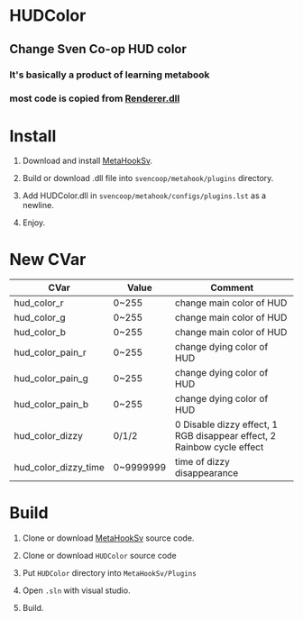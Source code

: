 # HUDColor

## Change Sven Co-op HUD color

### It's basically a product of learning metabook

### most code is copied from [Renderer.dll](https://github.com/hzqst/MetaHookSv/tree/main/Plugins/Renderer)

# Install

1. Download and install [MetaHookSv](https://github.com/hzqst/MetaHookSv).

2. Build or download .dll file into `svencoop/metahook/plugins` directory.

3. Add HUDColor.dll in `svencoop/metahook/configs/plugins.lst` as a newline.

4. Enjoy.

# New CVar
|CVar|Value|Comment|
|---|---|---|
|hud_color_r|0~255|change main color of HUD|
|hud_color_g|0~255|change main color of HUD|
|hud_color_b|0~255|change main color of HUD|
|hud_color_pain_r|0~255|change dying color of HUD|
|hud_color_pain_g|0~255|change dying color of HUD|
|hud_color_pain_b|0~255|change dying color of HUD|
|hud_color_dizzy|0/1/2|0 Disable dizzy effect, 1 RGB disappear effect, 2 Rainbow cycle effect|
|hud_color_dizzy_time|0~9999999|time of dizzy disappearance|

# Build

1. Clone or download [MetaHookSv](https://github.com/hzqst/MetaHookSv) source code.

2. Clone or download `HUDColor` source code

3. Put `HUDColor` directory into `MetaHookSv/Plugins`

4. Open `.sln` with visual studio.

5. Build.
